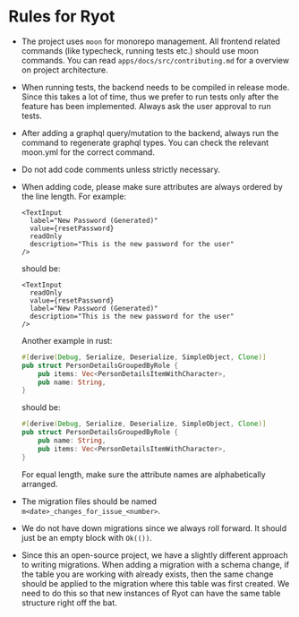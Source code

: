 # Rules for Ryot

- The project uses `moon` for monorepo management. All frontend related commands (like
  typecheck, running tests etc.) should use moon commands. You can read
  `apps/docs/src/contributing.md` for a overview on project architecture.
- When running tests, the backend needs to be compiled in release mode. Since this takes a
  lot of time, thus we prefer to run tests only after the feature has been implemented.
  Always ask the user approval to run tests.
- After adding a graphql query/mutation to the backend, always run the command to
  regenerate graphql types. You can check the relevant moon.yml for the correct command.
- Do not add code comments unless strictly necessary.
- When adding code, please make sure attributes are always ordered by the line length. For
  example:

  ```tsx
  <TextInput
    label="New Password (Generated)"
    value={resetPassword}
    readOnly
    description="This is the new password for the user"
  />
  ```

  should be:

  ```tsx
  <TextInput
    readOnly
    value={resetPassword}
    label="New Password (Generated)"
    description="This is the new password for the user"
  />
  ```

  Another example in rust:

  ```rs
  #[derive(Debug, Serialize, Deserialize, SimpleObject, Clone)]
  pub struct PersonDetailsGroupedByRole {
      pub items: Vec<PersonDetailsItemWithCharacter>,
      pub name: String,
  }
  ```

  should be:

  ```rs
  #[derive(Debug, Serialize, Deserialize, SimpleObject, Clone)]
  pub struct PersonDetailsGroupedByRole {
      pub name: String,
      pub items: Vec<PersonDetailsItemWithCharacter>,
  }
  ```

  For equal length, make sure the attribute names are alphabetically arranged.

- The migration files should be named `m<date>_changes_for_issue_<number>`.
- We do not have down migrations since we always roll forward. It should just be an empty
  block with `Ok(())`.
- Since this an open-source project, we have a slightly different approach to writing
  migrations. When adding a migration with a schema change, if the table you are working
  with already exists, then the same change should be applied to the migration where this
  table was first created. We need to do this so that new instances of Ryot can have the
  same table structure right off the bat.
